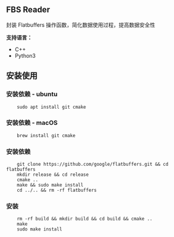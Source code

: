 ## FBS Reader

封装 Flatbuffers 操作函数，简化数据使用过程，提高数据安全性

**支持语言：**
- C++
- Python3


## 安装使用

### 安装依赖 - ubuntu
``` shell
    sudo apt install git cmake
```
### 安装依赖 - macOS
``` shell
    brew install git cmake
```
### 安装依赖
``` shellß
    git clone https://github.com/google/flatbuffers.git && cd flatbuffers
    mkdir release && cd release
    cmake ..
    make && sudo make install
    cd ../.. && rm -rf flatbuffers
```

### 安装
``` shell
    rm -rf build && mkdir build && cd build && cmake ..
    make
    sudo make install
```







